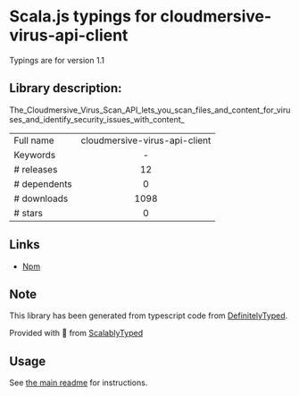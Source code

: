 
# Scala.js typings for cloudmersive-virus-api-client

Typings are for version 1.1

## Library description:
The_Cloudmersive_Virus_Scan_API_lets_you_scan_files_and_content_for_viruses_and_identify_security_issues_with_content_

|                    |                 |
| ------------------ | :-------------: |
| Full name          | cloudmersive-virus-api-client |
| Keywords           | - |
| # releases         | 12 |
| # dependents       | 0 |
| # downloads        | 1098 |
| # stars            | 0 |

## Links
- [Npm](https://www.npmjs.com/package/cloudmersive-virus-api-client)
    


## Note
This library has been generated from typescript code from [DefinitelyTyped](https://definitelytyped.org).

Provided with :purple_heart: from [ScalablyTyped](https://github.com/oyvindberg/ScalablyTyped)

## Usage
See [the main readme](../../readme.md) for instructions.


